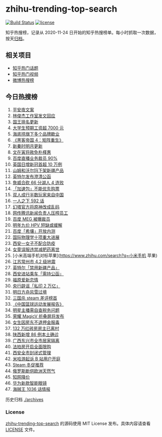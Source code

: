 # zhihu-trending-top-search

[![Build Status](https://github.com/justjavac/zhihu-trending-top-search/workflows/ci/badge.svg?branch=main)](https://github.com/justjavac/zhihu-trending-top-search/actions)
[![license](https://img.shields.io/github/license/justjavac/zhihu-trending-top-search)](https://github.com/justjavac/zhihu-trending-top-search/blob/main/LICENSE)

知乎热搜榜，记录从 2020-11-24 日开始的知乎热搜榜单。每小时抓取一次数据，按天[归档](./archives)。

## 相关项目

- [知乎热门话题](https://github.com/justjavac/zhihu-trending-hot-questions)
- [知乎热门视频](https://github.com/justjavac/zhihu-trending-hot-video)
- [微博热搜榜](https://github.com/justjavac/weibo-trending-hot-search)

## 今日热搜榜

<!-- BEGIN -->
<!-- 最后更新时间 Fri Dec 24 2021 19:08:07 GMT+0800 (China Standard Time) -->

1. [平安夜文案](https://www.zhihu.com/search?q=平安夜)
1. [林俊杰工作室发文回应](https://www.zhihu.com/search?q=林俊杰)
1. [国王排名更新](https://www.zhihu.com/search?q=国王排名)
1. [大学生预期工资超 7000 元](https://www.zhihu.com/search?q=大学生预期工资)
1. [海底捞旗下多个品牌歇业](https://www.zhihu.com/search?q=海底捞)
1. [《黑客帝国 4：矩阵重生》](https://www.zhihu.com/search?q=黑客帝国4)
1. [新秦时明月更新](https://www.zhihu.com/search?q=新秦时明月)
1. [文在寅将赦免朴槿惠](https://www.zhihu.com/search?q=朴槿惠)
1. [百度直播业务裁员 90%](https://www.zhihu.com/search?q=百度裁员)
1. [英国日增新冠首超 10 万例](https://www.zhihu.com/search?q=英国疫情)
1. [山姆和沃尔玛下架新疆产品](https://www.zhihu.com/search?q=山姆下架新疆产品)
1. [英特尔发布澄清公函](https://www.zhihu.com/search?q=英特尔)
1. [詹威合砍 66 分湖人 4 连败](https://www.zhihu.com/search?q=湖人)
1. [「加速包」不能优先购票](https://www.zhihu.com/search?q=加速包)
1. [双人成行半数玩家来自中国](https://www.zhihu.com/search?q=双人成行)
1. [一人之下 592 话](https://www.zhihu.com/search?q=一人之下)
1. [幻塔官方将原神改成乱码](https://www.zhihu.com/search?q=原神)
1. [网传腾讯新闻负责人压榨员工](https://www.zhihu.com/search?q=腾讯新闻负责人)
1. [百度 MEG 被曝裁员](https://www.zhihu.com/search?q=百度MEG)
1. [明年九价 HPV 短缺或缓解](https://www.zhihu.com/search?q=九价)
1. [百度「希壤」开放内测](https://www.zhihu.com/search?q=希壤)
1. [国际物理学十项重大进展](https://www.zhihu.com/search?q=国际物理学重大进展)
1. [西安一女子不配合防疫](https://www.zhihu.com/search?q=女子不配合防疫)
1. [女童误服违禁减肥药离世](https://www.zhihu.com/search?q=女童误服减肥药)
1. [小米高端手机对标苹果](https://www.zhihu.com/search?q=小米手机 苹果)
1. [江苏常州市 4.2 级地震](https://www.zhihu.com/search?q=江苏地震)
1. [英特尔「禁用新疆产品」](https://www.zhihu.com/search?q=英特尔)
1. [西安进站乘车「需持公函」](https://www.zhihu.com/search?q=西安火车站)
1. [福原爱新恋情](https://www.zhihu.com/search?q=福原爱)
1. [央行辟谣「私印 2 万亿」](https://www.zhihu.com/search?q=央行辟谣)
1. [明日方舟风雪过境](https://www.zhihu.com/search?q=明日方舟)
1. [三国杀 steam 差评榜首](https://www.zhihu.com/search?q=三国杀)
1. [《中国篮球运动发展报告》](https://www.zhihu.com/search?q=中国篮球)
1. [明星主播需自查税务问题](https://www.zhihu.com/search?q=主播自查税务问题)
1. [荣耀 MagicV 折叠屏将发布](https://www.zhihu.com/search?q=荣耀折叠屏)
1. [女生因房东不退押金服毒](https://www.zhihu.com/search?q=大三女生服毒身亡)
1. [132 万红砖房房主已离村](https://www.zhihu.com/search?q=132万红砖房)
1. [陕西新增 86 例本土确诊](https://www.zhihu.com/search?q=陕西疫情)
1. [广西东兴市全市居家隔离](https://www.zhihu.com/search?q=东兴市居家隔离)
1. [法拍房开启全面限购](https://www.zhihu.com/search?q=法拍房)
1. [西安全市封闭式管理](https://www.zhihu.com/search?q=西安封闭式管理)
1. [米哈游起诉 B 站用户开庭](https://www.zhihu.com/search?q=米哈游)
1. [Steam 冬促推荐](https://www.zhihu.com/search?q=Steam)
1. [俄罗斯断供欧洲天然气](https://www.zhihu.com/search?q=欧洲天然气)
1. [知网降价](https://www.zhihu.com/search?q=知网)
1. [华为新款智能眼镜](https://www.zhihu.com/search?q=华为智能眼镜)
1. [海贼王 1036 话情报](https://www.zhihu.com/search?q=海贼王)

<!-- END -->

历史归档 [./archives](./archives)

### License

[zhihu-trending-top-search](https://github.com/justjavac/zhihu-trending-top-search)
的源码使用 MIT License 发布。具体内容请查看 [LICENSE](./LICENSE) 文件。
